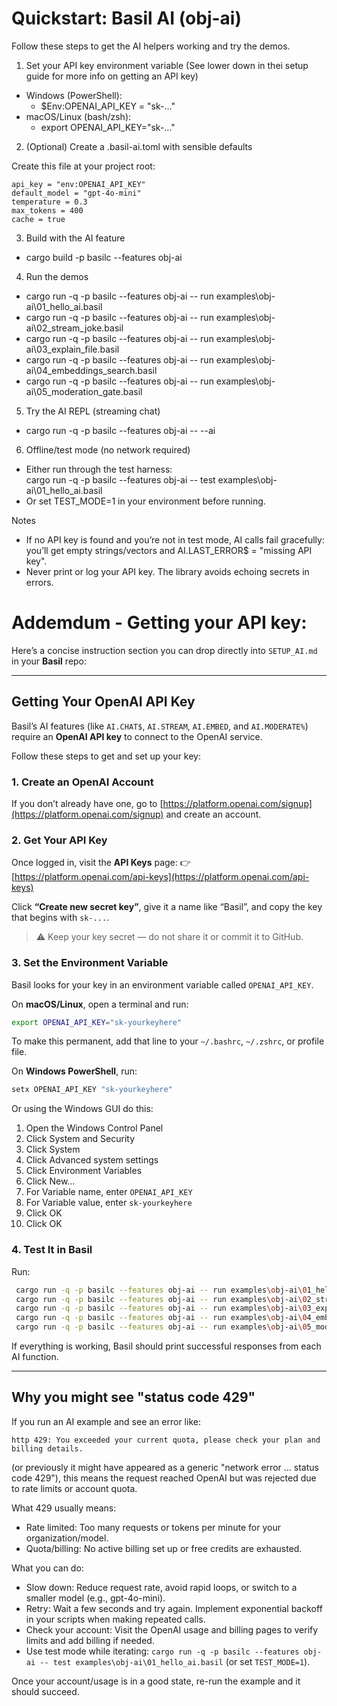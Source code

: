 # Quickstart: Basil AI (obj-ai)

Follow these steps to get the AI helpers working and try the demos.


1) Set your API key environment variable (See lower down in thei setup guide for more info on getting an API key)

- Windows (PowerShell):
  - $Env:OPENAI_API_KEY = "sk-..."
- macOS/Linux (bash/zsh):
  - export OPENAI_API_KEY="sk-..."

2) (Optional) Create a .basil-ai.toml with sensible defaults

Create this file at your project root:

```
api_key = "env:OPENAI_API_KEY"
default_model = "gpt-4o-mini"
temperature = 0.3
max_tokens = 400
cache = true
```

3) Build with the AI feature

- cargo build -p basilc --features obj-ai

4) Run the demos

- cargo run -q -p basilc --features obj-ai -- run examples\obj-ai\01_hello_ai.basil
- cargo run -q -p basilc --features obj-ai -- run examples\obj-ai\02_stream_joke.basil
- cargo run -q -p basilc --features obj-ai -- run examples\obj-ai\03_explain_file.basil
- cargo run -q -p basilc --features obj-ai -- run examples\obj-ai\04_embeddings_search.basil
- cargo run -q -p basilc --features obj-ai -- run examples\obj-ai\05_moderation_gate.basil

5) Try the AI REPL (streaming chat)

- cargo run -q -p basilc --features obj-ai -- --ai

6) Offline/test mode (no network required)

- Either run through the test harness:  
  cargo run -q -p basilc --features obj-ai -- test examples\obj-ai\01_hello_ai.basil
- Or set TEST_MODE=1 in your environment before running.

Notes

- If no API key is found and you’re not in test mode, AI calls fail gracefully: you’ll get empty strings/vectors and AI.LAST_ERROR$ = "missing API key".
- Never print or log your API key. The library avoids echoing secrets in errors.


# Addemdum - Getting your API key:

Here’s a concise instruction section you can drop directly into `SETUP_AI.md` in your **Basil** repo:

---

## Getting Your OpenAI API Key

Basil’s AI features (like `AI.CHAT$`, `AI.STREAM`, `AI.EMBED`, and `AI.MODERATE%`) require an **OpenAI API key** to connect to the OpenAI service.

Follow these steps to get and set up your key:

### 1. Create an OpenAI Account

If you don’t already have one, go to [https://platform.openai.com/signup](https://platform.openai.com/signup) and create an account.

### 2. Get Your API Key

Once logged in, visit the **API Keys** page:
👉 [https://platform.openai.com/api-keys](https://platform.openai.com/api-keys)

Click **“Create new secret key”**, give it a name like “Basil”, and copy the key that begins with `sk-...`.

> ⚠️ Keep your key secret — do not share it or commit it to GitHub.

### 3. Set the Environment Variable

Basil looks for your key in an environment variable called `OPENAI_API_KEY`.

On **macOS/Linux**, open a terminal and run:

```bash
export OPENAI_API_KEY="sk-yourkeyhere"
```

To make this permanent, add that line to your `~/.bashrc`, `~/.zshrc`, or profile file.

On **Windows PowerShell**, run:

```powershell
setx OPENAI_API_KEY "sk-yourkeyhere"
```
Or using the Windows GUI do this:

1. Open the Windows Control Panel
2. Click System and Security
3. Click System
4. Click Advanced system settings
5. Click Environment Variables
6. Click New...
7. For Variable name, enter `OPENAI_API_KEY`
8. For Variable value, enter `sk-yourkeyhere`
9. Click OK
10. Click OK

### 4. Test It in Basil

Run:

```bash
 cargo run -q -p basilc --features obj-ai -- run examples\obj-ai\01_hello_ai.basil
 cargo run -q -p basilc --features obj-ai -- run examples\obj-ai\02_stream_joke.basil
 cargo run -q -p basilc --features obj-ai -- run examples\obj-ai\03_explain_file.basil
 cargo run -q -p basilc --features obj-ai -- run examples\obj-ai\04_embeddings_search.basil
 cargo run -q -p basilc --features obj-ai -- run examples\obj-ai\05_moderation_gate.basil
```

If everything is working, Basil should print successful responses from each AI function.

---



## Why you might see "status code 429"

If you run an AI example and see an error like:

```
http 429: You exceeded your current quota, please check your plan and billing details.
```
(or previously it might have appeared as a generic "network error ... status code 429"), this means the request reached OpenAI but was rejected due to rate limits or account quota.

What 429 usually means:
- Rate limited: Too many requests or tokens per minute for your organization/model.
- Quota/billing: No active billing set up or free credits are exhausted.

What you can do:
- Slow down: Reduce request rate, avoid rapid loops, or switch to a smaller model (e.g., gpt-4o-mini).
- Retry: Wait a few seconds and try again. Implement exponential backoff in your scripts when making repeated calls.
- Check your account: Visit the OpenAI usage and billing pages to verify limits and add billing if needed.
- Use test mode while iterating: `cargo run -q -p basilc --features obj-ai -- test examples\obj-ai\01_hello_ai.basil` (or set `TEST_MODE=1`).

Once your account/usage is in a good state, re-run the example and it should succeed.
